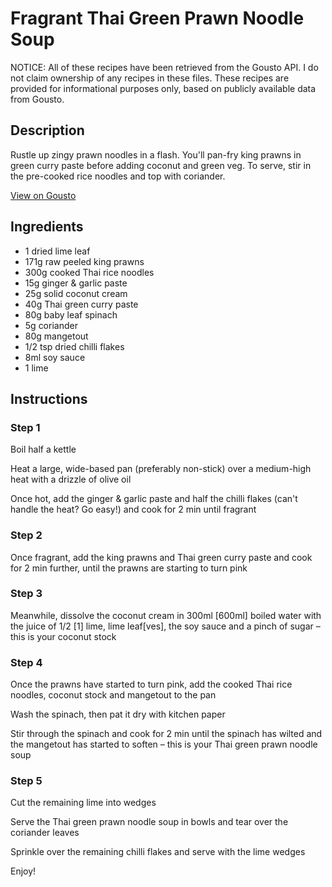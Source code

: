 # Fragrant Thai Green Prawn Noodle Soup

NOTICE: All of these recipes have been retrieved from the Gousto API. I do not claim ownership of any recipes in these files. These recipes are provided for informational purposes only, based on publicly available data from Gousto.

## Description

Rustle up zingy prawn noodles in a flash. You'll pan-fry king prawns in green curry paste before adding coconut and green veg. To serve, stir in the pre-cooked rice noodles and top with coriander. 

[View on Gousto](https://www.gousto.co.uk/recipes/cookbook/fragrant-thai-green-prawn-noodle-soup)

## Ingredients

- 1 dried lime leaf
- 171g raw peeled king prawns
- 300g cooked Thai rice noodles
- 15g ginger & garlic paste
- 25g solid coconut cream
- 40g Thai green curry paste 
- 80g baby leaf spinach
- 5g coriander
- 80g mangetout
- 1/2 tsp dried chilli flakes
- 8ml soy sauce 
- 1 lime

## Instructions


### Step 1

Boil half a kettle

Heat a large, wide-based pan (preferably non-stick) over a medium-high heat with a drizzle of olive oil

Once hot, add the ginger & garlic paste and half the chilli flakes (can't handle the heat? Go easy!) and cook for 2 min until fragrant


### Step 2

Once fragrant, add the king prawns and Thai green curry paste and cook for 2 min further, until the prawns are starting to turn pink


### Step 3

Meanwhile, dissolve the coconut cream in 300ml <span class="text-danger">[600ml] </span>boiled water with the juice of 1/2 <span class="text-danger">[1]</span> lime, lime leaf<span class="text-danger">[ves],</span> the soy sauce and a pinch of sugar – this is your coconut stock


### Step 4

Once the prawns have started to turn pink, add the cooked Thai rice noodles, coconut stock and mangetout to the pan

Wash the spinach, then pat it dry with kitchen paper

Stir through the spinach and cook for 2 min until the spinach has wilted and the mangetout has started to soften – this is your Thai green prawn noodle soup

### Step 5

Cut the remaining lime into wedges

Serve the Thai green prawn noodle soup in bowls and tear over the coriander leaves

Sprinkle over the remaining chilli flakes and serve with the lime wedges

Enjoy!

